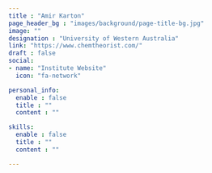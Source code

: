 ```yaml
---
title : "Amir Karton"
page_header_bg : "images/background/page-title-bg.jpg"
image: ""
designation : "University of Western Australia"
link: "https://www.chemtheorist.com/"
draft : false
social:
- name: "Institute Website"
  icon: "fa-network"

personal_info:
  enable : false
  title : ""
  content : ""

skills:
  enable : false
  title : ""
  content : ""

---
```

